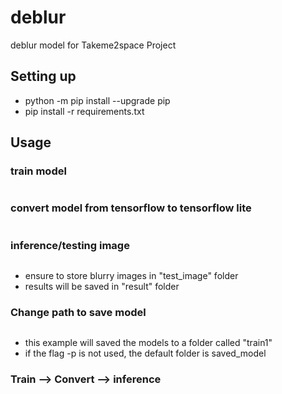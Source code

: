# deblur
deblur model for Takeme2space Project

## Setting up
- python -m pip install --upgrade pip
- pip install -r requirements.txt

## Usage
### train model
```python deblur_tf.py -t
```

### convert model from tensorflow to tensorflow lite
```python deblur_tf.py -c
```

### inference/testing image
```python deblur_tf.py -i
```
   * ensure to store blurry images in "test_image" folder
   * results will be saved in "result" folder

### Change path to save model
```python deblur_tf.py -p train1
```
   * this example will saved the models to a folder called "train1"
   * if the flag -p is not used, the default folder is saved_model

### Train --> Convert --> inference
```python deblur_tf.py -t -c -i
```

